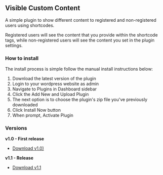 ## Visible Custom Content
A simple plugin to show different content to registered and non-registered users using shortcodes.

Registered users will see the content that you provide within the shortcode tags, while non-registered users will see the content you set in the plugin settings.

### How to install
The install process is simple follow the manual install instructions below:

 1. Download the latest version of the plugin
 2. Login to your wordpress website as admin
 3. Navigate to Plugins in Dashboard sidebar
 4. Click the Add New and Upload Plugin
 5. The next option is to choose the plugin's zip file you've previously downloaded
 6. Click Install Now button
 7. When prompt, Activate Plugin

### Versions

**v1.0 - First release**

 * [Download v1.0)](https://github.com/Dascent/plugins/releases/tag/vcs1.0)

**v1.1 - Release**

 * [Download v1.1](https://dascent.github.io/plugins/plugins/visible-custom-content/latest-updates.html)
 
